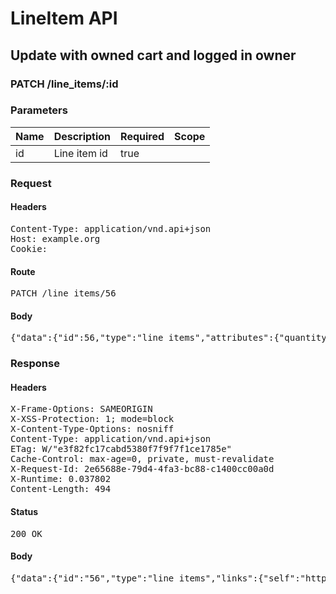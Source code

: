 # LineItem API

## Update with owned cart and logged in owner

### PATCH /line_items/:id

### Parameters

| Name | Description | Required | Scope |
|------|-------------|----------|-------|
| id | Line item id | true |  |

### Request

#### Headers

<pre>Content-Type: application/vnd.api+json
Host: example.org
Cookie: </pre>

#### Route

<pre>PATCH /line_items/56</pre>

#### Body

<pre>{"data":{"id":56,"type":"line_items","attributes":{"quantity":2}}}</pre>

### Response

#### Headers

<pre>X-Frame-Options: SAMEORIGIN
X-XSS-Protection: 1; mode=block
X-Content-Type-Options: nosniff
Content-Type: application/vnd.api+json
ETag: W/&quot;e3f82fc17cabd5380f7f9f7f1ce1785e&quot;
Cache-Control: max-age=0, private, must-revalidate
X-Request-Id: 2e65688e-79d4-4fa3-bc88-c1400cc00a0d
X-Runtime: 0.037802
Content-Length: 494</pre>

#### Status

<pre>200 OK</pre>

#### Body

<pre>{"data":{"id":"56","type":"line_items","links":{"self":"http://example.org/line_items/56"},"attributes":{"cart_id":84,"sale_price":"5.0","list_price":"5.0","quantity":2,"created_at":"2018-05-14T06:13:04.587Z","updated_at":"2018-05-14T06:13:04.602Z","source_id":59,"source_type":"Item","source_sku":"IMASKU","source_name":"An Item","options":{}},"relationships":{"cart":{"links":{"self":"http://example.org/line_items/56/relationships/cart","related":"http://example.org/line_items/56/cart"}}}}}</pre>
